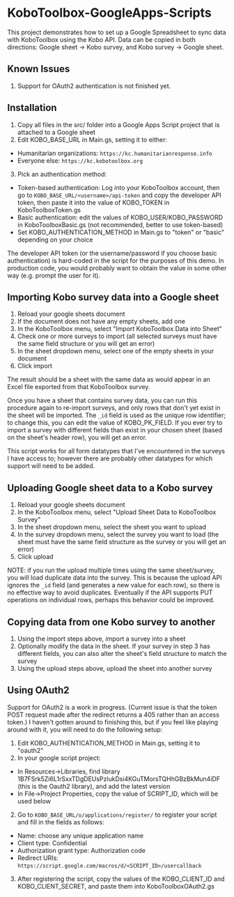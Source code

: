 # KoboToolbox-GoogleApps-Scripts

This project demonstrates how to set up a Google Spreadsheet to sync data with KoboToolbox using the Kobo API. Data can be copied in both directions: Google sheet -> Kobo survey, and Kobo survey -> Google sheet.

## Known Issues

1. Support for OAuth2 authentication is not finished yet.

## Installation

1. Copy all files in the src/ folder into a Google Apps Script project that is attached to a Google sheet
2. Edit KOBO_BASE_URL in Main.gs, setting it to either:
  * Humanitarian organizations: `https://kc.humanitarianresponse.info`
  * Everyone else: `https://kc.kobotoolbox.org`
3. Pick an authentication method:
  * Token-based authentication: Log into your KoboToolbox account, then go to `KOBO_BASE_URL/<username>/api-token` and copy the developer API token, then paste it into the value of KOBO_TOKEN in KoboToolboxToken.gs
  * Basic authentication: edit the values of KOBO_USER/KOBO_PASSWORD in KoboToolboxBasic.gs (not recommended, better to use token-based)
  * Set KOBO_AUTHENTICATION_METHOD in Main.gs to "token" or "basic" depending on your choice

The developer API token (or the username/password if you choose basic authentication) is hard-coded in the script for the purposes of this demo. In production code, you would probably want to obtain the value in some other way (e.g. prompt the user for it).

## Importing Kobo survey data into a Google sheet

1. Reload your google sheets document
2. If the document does not have any empty sheets, add one
3. In the KoboToolbox menu, select "Import KoboToolbox Data into Sheet"
4. Check one or more surveys to import (all selected surveys must have the same field structure or you will get an error)
5. In the sheet dropdown menu, select one of the empty sheets in your document
6. Click import

The result should be a sheet with the same data as would appear in an Excel file exported from that KoboToolbox survey.

Once you have a sheet that contains survey data, you can run this procedure again to re-import surveys, and only rows that don't yet exist in the sheet will be imported. The `_id` field is used as the unique row identifier; to change this, you can edit the value of KOBO_PK_FIELD. If you ever try to import a survey with different fields than exist in your chosen sheet (based on the sheet's header row), you will get an error.

This script works for all form datatypes that I've encountered in the surveys I have access to; however there are probably other datatypes for which support will need to be added.

## Uploading Google sheet data to a Kobo survey

1. Reload your google sheets document
2. In the KoboToolbox menu, select "Upload Sheet Data to KoboToolbox Survey"
3. In the sheet dropdown menu, select the sheet you want to upload
4. In the survey dropdown menu, select the survey you want to load (the sheet must have the same field structure as the survey or you will get an error)
5. Click upload

NOTE: if you run the upload multiple times using the same sheet/survey, you will load duplicate data into the survey. This is because the upload API ignores the `_id` field (and generates a new value for each row), so there is no effective way to avoid duplicates. Eventually if the API supports PUT operations on individual rows, perhaps this behavior could be improved.

## Copying data from one Kobo survey to another

1. Using the import steps above, import a survey into a sheet
2. Optionally modify the data in the sheet. If your survey in step 3 has different fields, you can also alter the sheet's field structure to match the survey
3. Using the upload steps above, upload the sheet into another survey

## Using OAuth2

Support for OAuth2 is a work in progress. (Current issue is that the token POST request made after the redirect returns a 405 rather than an access token.) I haven't gotten around to finishing this, but if you feel like playing around with it, you will need to do the following setup:

1. Edit KOBO_AUTHENTICATION_METHOD in Main.gs, setting it to "oauth2"
1. In your google script project:
  * In Resources->Libraries, find library 1B7FSrk5Zi6L1rSxxTDgDEUsPzlukDsi4KGuTMorsTQHhGBzBkMun4iDF (this is the Oauth2 library), and add the latest version
  * In File->Project Properties, copy the value of SCRIPT_ID, which will be used below
2. Go to `KOBO_BASE_URL/o/applications/register/` to register your script and fill in the fields as follows:
  * Name: choose any unique application name
  * Client type: Confidential
  * Authorization grant type: Authorization code
  * Redirect URIs: `https://script.google.com/macros/d/<SCRIPT_ID>/usercallback`
3. After registering the script, copy the values of the KOBO_CLIENT_ID and KOBO_CLIENT_SECRET, and paste them into KoboToolboxOAuth2.gs
